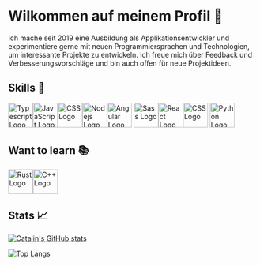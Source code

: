 # Wilkommen auf meinem Profil 👋

Ich mache seit 2019 eine Ausbildung als Applikationsentwickler und experimentiere gerne mit neuen Programmiersprachen und Technologien, um interessante Projekte zu entwickeln. Ich freue mich über Feedback und Verbesserungsvorschläge und bin auch offen für neue Projektideen.

## Skills 🧰

<img src="https://cdn.worldvectorlogo.com/logos/typescript.svg" alt="Typescript Logo" width="50" height="50"/><img src="https://cdn.worldvectorlogo.com/logos/logo-javascript.svg" alt="JavaScript Logo" width="50" height="50"/><img src="https://cdn.worldvectorlogo.com/logos/css-3.svg" alt="CSS Logo" width="50" height="50"/><img src="https://cdn.worldvectorlogo.com/logos/nodejs-2.svg" alt="Nodejs Logo" width="50" height="50"/><img src="https://cdn.worldvectorlogo.com/logos/angular-icon-1.svg" alt="Angular Logo" width="50" height="50"/>
<img src="https://cdn.worldvectorlogo.com/logos/sass-1.svg" alt="Sass Logo" width="50" height="50"/><img src="https://cdn.worldvectorlogo.com/logos/react-1.svg" alt="React Logo" width="50" height="50"/><img src="https://cdn.worldvectorlogo.com/logos/java-4.svg" alt="CSS Logo" width="50" height="50"/>
<img src="https://cdn.worldvectorlogo.com/logos/python-5.svg" alt="Python Logo" width="50" height="50"/>
## Want to learn 📚

<img src="https://cdn.worldvectorlogo.com/logos/rust.svg" alt="Rust Logo" width="50" height="50"/><img src="https://cdn.worldvectorlogo.com/logos/c.svg" alt="C++ Logo" width="50" height="50"/>

## Stats 📈

[![Catalin's GitHub stats](https://github-readme-stats.vercel.app/api?username=InteractiveNinja&theme=radical)](https://github.com/anuraghazra/github-readme-stats)

[![Top Langs](https://github-readme-stats.vercel.app/api/top-langs/?username=InteractiveNinja&hide=html,css&theme=radical)](https://github.com/anuraghazra/github-readme-stats)


